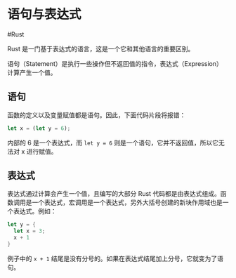 # 语句与表达式
#Rust 

Rust 是一门基于表达式的语言，这是一个它和其他语言的重要区别。

语句（Statement）是执行一些操作但不返回值的指令，表达式（Expression）计算产生一个值。

## 语句

函数的定义以及变量赋值都是语句。因此，下面代码片段将报错：

```rust
let x = (let y = 6);
```

内部的 6 是一个表达式，而 `let y = 6` 则是一个语句，它并不返回值，所以它无法对 x 进行赋值。

## 表达式

表达式通过计算会产生一个值，且编写的大部分 Rust 代码都是由表达式组成。函数调用是一个表达式，宏调用是一个表达式，另外大括号创建的新块作用域也是一个表达式。例如：

```rust
let y = {
  let x = 3;
  x + 1
}
```

例子中的 `x + 1` 结尾是没有分号的。如果在表达式结尾加上分号，它就变为了语句。